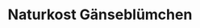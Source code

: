 ---
title: "Naturkost Gänseblümchen"
url: /bad-nenndorf/naturkost-gaensebluemchen/
shop: Supermarkt
---